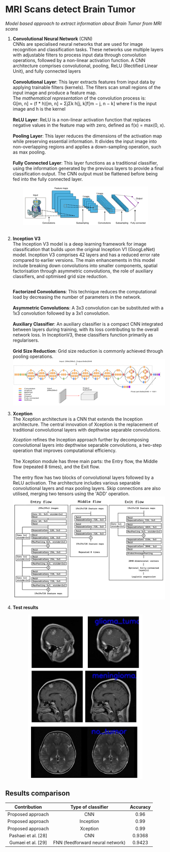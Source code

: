 # MRI Scans detect Brain Tumor

*Model based approach to extract information about Brain Tumor from MRI scans*

1. **Convolutional Neural Network** (CNN) <br>
CNNs are specialised neural networks that are used for image recognition and classification tasks. These networks use multiple layers with adjustable filters to process input data through convolution operations, followed by a non-linear activation function. A CNN architecture comprises convolutional, pooling, ReLU (Rectified Linear Unit), and fully connected layers  <div><br>**Convolutional Layer**: This layer extracts features from input data by applying trainable filters (kernels). The filters scan small regions of the input image and produce a feature map.</div>  The *mathematical representation* of the convolution process is: <div>G[m, n] = (f * h)[m, n] = ΣjΣk h[j, k]f[m − j, n − k] where f is the input image and h is the kernel</div> <div><br> **ReLU Layer**: ReLU is a non-linear activation function that replaces negative values in the feature map with zero, defined as f(x) = max(0, x).</div> <div><br>**Pooling Layer**: This layer reduces the dimensions of the activation map while preserving essential information. It divides the input image into non-overlapping regions and applies a down-sampling operation, such as max pooling.</div> <div><br>**Fully Connected Layer**: This layer functions as a traditional classifier, using the information generated by the previous layers to provide a final classification output. The CNN output must be flattened before being fed into the fully connected layer.</div>
<div align="center"><img src="images/1.png"></div><br>

2. **Inception V3** <br>
The Inception V3 model is a deep learning framework for image classification that builds upon the original Inception V1 (GoogLeNet) model. Inception V3 comprises 42 layers and has a reduced error rate compared to earlier versions. The main enhancements in this model include breaking down convolutions into smaller components, spatial factorisation through asymmetric convolutions, the role of auxiliary classifiers, and optimised grid size reduction. <div><br>**Factorized Convolutions**: This technique reduces the computational load by decreasing the number of parameters in the network.</div><div> <br>**Asymmetric Convolutions**: A 3x3 convolution can be substituted with a 1x3 convolution followed by a 3x1 convolution.</div> <div><br>**Auxiliary Classifier**: An auxiliary classifier is a compact CNN integrated between layers during training, with its loss contributing to the overall network loss. In InceptionV3, these classifiers function primarily as regularisers.</div> <div> <br>**Grid Size Reduction**: Grid size reduction is commonly achieved through pooling operations.</div><div align="center"><img src="images/2.png"><br>

3. **Xception**<br>
The Xception architecture is a CNN that extends the Inception architecture. The central innovation of Xception is the replacement of traditional convolutional layers with depthwise separable convolutions. <div>*Xception* refines the Inception approach further by decomposing convolutional layers into depthwise separable convolutions, a two-step operation that improves computational efficiency.</div> <div><br>The Xception module has three main parts: the Entry flow, the Middle flow (repeated 8 times), and the Exit flow.</div> <div> <br>The entry flow has two blocks of convolutional layers followed by a ReLU activation. The architecture includes various separable convolutional layers and max pooling layers. Skip connections are also utilised, merging two tensors using the 'ADD' operation.</div><div align="center"><img src="images/3.png">

4. **Test results**<br>
<div align="center"><img src="images/4.png"></div>

## Results comparison

| Contribution | Type of classifier | Accuracy | 
| :--: | :--: | :--: |
| Proposed approach | CNN | 0.96 |
| Proposed approach | Inception | 0.99 |
| Proposed approach | Xception | 0.99 |
| Pashaei et al. [28] | CNN | 0.9368 |
| Gumaei et al. [29] | FNN (feedforward neural network) | 0.9423 | 